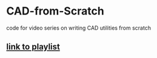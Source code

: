 # CAD-from-Scratch
code for video series on writing CAD utilities from scratch
## [link to playlist](https://www.youtube.com/playlist?list=PLeWT7L7gKql5jg3sXYKNeQbmtDSH-6OnN)
